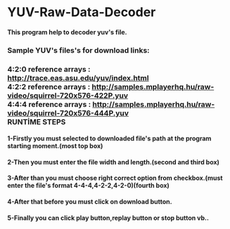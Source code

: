 # YUV-Raw-Data-Decoder
<h4>This program help to decoder yuv's file.<h4> 
  
<h3>Sample YUV's files's for download links:<h3>  
  
4:2:0  reference arrays : http://trace.eas.asu.edu/yuv/index.html  
4:2:2 reference arrays : http://samples.mplayerhq.hu/raw-video/squirrel-720x576-422P.yuv  
4:4:4 reference arrays : http://samples.mplayerhq.hu/raw-video/squirrel-720x576-444P.yuv  
RUNTİME STEPS
<h4>1-Firstly you must selected to downloaded file's path at the program starting moment.(most top box)<h4>  
<h4>2-Then you must enter the file width and length.(second and third box)<h4>  
<h4>3-After than you must choose right correct option from checkbox.(must enter the file's format 4-4-4,4-2-2,4-2-0)(fourth box)<h4>  
<h4>4-After that before you must click on download button.<h4>  
<h4>5-Finally you can click play button,replay button or stop button vb..<h4>  
